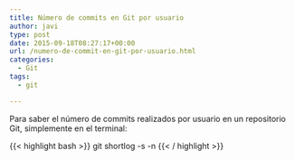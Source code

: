 ```yaml
---
title: Número de commits en Git por usuario
author: javi
type: post
date: 2015-09-18T08:27:17+00:00
url: /numero-de-commit-en-git-por-usuario.html
categories:
  - Git
tags:
  - git

---
```

Para saber el número de commits realizados por usuario en un repositorio Git, simplemente en el terminal:

{{< highlight bash >}}
git shortlog -s -n
{{< / highlight >}}
